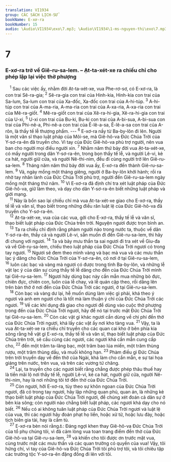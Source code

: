 ```yaml
---
translation: VI1934
group: CÁC SÁCH LỊCH-SỬ
bookName: E-xơ-ra 
bookNumber: 15
audio: \Audio\VI1934\exo\7.mp3; \Audio\VI1934\1-ms-nguyen-thi\exo\7.mp3
---
```


<div class="title"><h1>7</h1><h3>E-xơ-ra trở về Giê-ru-sa-lem. – Ạt-ta-xét-xe ra chiếu chỉ cho phép lập lại việc thờ phượng</h3></div>
<span class="verse exo_7_1"> <sup>1</sup> Sau các việc ấy, nhằm đời Ạt-ta-xét-xe, vua Phe-rơ-sơ, có E-xơ-ra, là con trai Sê-ra-gia; </span>
<span class="verse exo_7_2"><sup>2</sup> Sê-ra-gia con trai của Hinh-kia, Hinh-kia con trai của Sa-lum, Sa-lum con trai của Xa-đốc, Xa-đốc con trai của A-hi-túp. </span>
<span class="verse exo_7_3"><sup>3</sup> A-hi-túp con trai của A-ma-ria, A-ma-ria con trai của A-xa-ria, A-xa-ria con trai của Mê-ra-giốt. </span>
<span class="verse exo_7_4"><sup>4</sup> Mê-ra-giốt con trai của Xê-ra-hi-gia, Xê-ra-hi-gia con trai của U-xi, </span>
<span class="verse exo_7_5"><sup>5</sup> U-xi con trai của Bu-ki, Bu-ki con trai của A-bi-sua, A-bi-sua con trai của Phi-nê-a, Phi-nê-a con trai của Ê-lê-a-sa, Ê-lê-a-sa con trai của A-rôn, là thầy tế lễ thượng phẩm. --- </span>
<span class="verse exo_7_6"><sup>6</sup> E-xơ-ra nầy từ Ba-by-lôn đi lên. Người là một văn sĩ thạo luật pháp của Môi-se, mà Giê-hô-va Đức Chúa Trời của Y-sơ-ra-ên đã truyền cho. Vì tay của Đức Giê-hô-va phù trợ người, nên vua ban cho người mọi điều người xin. </span>
<span class="verse exo_7_7"><sup>7</sup> Nhằm năm thứ bảy đời vua Ạt-ta-xét-xe, có mấy người trong dân Y-sơ-ra-ên, trong bọn thầy tế lễ, và người Lê-vi, kẻ ca hát, người giữ cửa, và người Nê-thi-nim, đều đi cùng người trở lên Giê-ru-sa-lem. </span>
<span class="verse exo_7_8"><sup>8</sup> Tháng năm năm thứ bảy đời vua ấy, E-xơ-ra đến thành Giê-ru-sa-lem. </span>
<span class="verse exo_7_9"><sup>9</sup> Vả, ngày mồng một tháng giêng, người ở Ba-by-lôn khởi hành; rồi ra nhờ tay nhân lành của Đức Chúa Trời phù trợ, người đến Giê-ru-sa-lem ngày mồng một tháng thứ năm. </span>
<span class="verse exo_7_10"><sup>10</sup> Vì E-xơ-ra đã định chí tra xét luật pháp của Đức Giê-hô-va, giữ làm theo, và dạy cho dân Y-sơ-ra-ên biết những luật pháp và giới mạng. <br/></span>
<span class="verse exo_7_11"> <sup>11</sup> Này là bổn sao lại chiếu chỉ mà vua Ạt-ta-xét-xe giao cho E-xơ-ra, thầy tế lễ và văn sĩ, thạo biết trong những điều răn luật lệ của Đức Giê-hô-va đã truyền cho Y-sơ-ra-ên. <br/></span>
<span class="verse exo_7_12"> <sup>12</sup> Ạt-ta-xét-xe, vua của các vua, gởi cho E-xơ-ra, thầy tế lễ và văn sĩ, thạo biết luật pháp của Đức Chúa trên trời. Nguyện ngươi được trọn bình an. <br/></span>
<span class="verse exo_7_13"> <sup>13</sup> Ta ra chiếu chỉ định rằng phàm người nào trong nước ta, thuộc về dân Y-sơ-ra-ên, thầy cả và người Lê-vi, sẵn muốn đi đến Giê-ru-sa-lem, thì hãy đi chung với ngươi. </span>
<span class="verse exo_7_14"><sup>14</sup> Ta và bảy mưu thần ta sai ngươi đi tra xét về Giu-đa và về Giê-ru-sa-lem, chiếu theo luật pháp của Đức Chúa Trời ngươi có trong tay ngươi. </span>
<span class="verse exo_7_15"><sup>15</sup> Ngươi sẽ đem theo mình vàng và bạc mà vua và các mưu thần lạc ý dâng cho Đức Chúa Trời của Y-sơ-ra-ên, có nơi ở tại Giê-ru-sa-lem, </span>
<span class="verse exo_7_16"><sup>16</sup> luôn các bạc và vàng mà ngươi có được trong tỉnh Ba-by-lôn, và những lễ vật lạc ý của dân sự cùng thầy tế lễ dâng cho đền của Đức Chúa Trời mình tại Giê-ru-sa-lem. </span>
<span class="verse exo_7_17"><sup>17</sup> Ngươi hãy dùng bạc này cần mẫn mua những bò đực, chiên đực, chiên con, luôn của lễ chay, và lễ quán cặp theo, rồi dâng lên trên bàn thờ ở nơi đền của Đức Chúa Trời các ngươi, ở tại Giê-ru-sa-lem. <br/></span>
<span class="verse exo_7_18"> <sup>18</sup> Còn bạc và vàng dư lại, hễ muốn dùng làm việc gì phải, khá theo ý ngươi và anh em ngươi cho là tốt mà làm thuận ý chỉ của Đức Chúa Trời các ngươi. </span>
<span class="verse exo_7_19"><sup>19</sup> Về các khí dụng đã giao cho ngươi để dùng vào cuộc thờ phượng trong đền của Đức Chúa Trời ngươi, hãy để nó tại trước mặt Đức Chúa Trời tại Giê-ru-sa-lem. </span>
<span class="verse exo_7_20"><sup>20</sup> Còn các vật gì khác ngươi cần dùng về chi phí đền thờ của Đức Chúa Trời ngươi, khá lấy các vật ấy nơi kho tàng vua. </span>
<span class="verse exo_7_21"><sup>21</sup> Vậy, ta là vua Ạt-ta-xét-xe ra chiếu chỉ truyền cho các quan cai kho ở bên phía kia sông rằng hễ vật gì E-xơ-ra, thầy tế lễ và văn sĩ, thạo biết luật pháp của Đức Chúa trên trời, sẽ cầu cùng các ngươi, các ngươi khá cần mẫn cung cấp cho, </span>
<span class="verse exo_7_22"><sup>22</sup> đến một trăm ta-lâng bạc, một trăm bao lúa miến, một trăm thùng rượu, một trăm thùng dầu, và muối không hạn. </span>
<span class="verse exo_7_23"><sup>23</sup> Phàm điều gì Đức Chúa trên trời truyền dạy về đền thờ của Ngài, khá làm cho cần mẫn, e sự tai họa giáng trên nước, trên vua, và trên các vương tử chăng. <br/></span>
<span class="verse exo_7_24"> <sup>24</sup> Lại, ta truyền cho các ngươi biết rằng chẳng được phép thâu thuế hay là tiền mãi lộ nơi thầy tế lễ, người Lê-vi, kẻ ca hát, người giữ cửa, người Nê-thi-nim, hay là nơi những tôi tớ đền thờ của Đức Chúa Trời. <br/></span>
<span class="verse exo_7_25"> <sup>25</sup> Còn ngươi, hỡi E-xơ-ra, tùy theo sự khôn ngoan của Đức Chúa Trời ngươi, đã có trong tay ngươi, hãy lập những quan phủ, quan án, là những kẻ thạo biết luật pháp của Đức Chúa Trời ngươi, để chúng xét đoán cả dân sự ở bên kia sông; còn người nào chẳng biết luật pháp, các ngươi khá dạy cho nó biết. </span>
<span class="verse exo_7_26"><sup>26</sup> Nếu có ai không tuân luật pháp của Đức Chúa Trời ngươi và luật lệ của vua, thì các ngươi hãy đoán phạt họ liền, hoặc xử tử, hoặc lưu đày, hoặc tịch biên gia tài, hay là cầm tù. <br/></span>
<span class="verse exo_7_27"> <sup>27</sup> E-xơ-ra bèn nói rằng<a data-toggle="tooltip" data-placement="bottom" title="Câu nầy: E-xơ-ra bèn nói rằng, không có trong nguyên bổn">⚓</a>: Đáng ngợi khen thay Giê-hô-va Đức Chúa Trời của tổ phụ chúng tôi, vì đã cảm lòng vua toan trang điểm đền thờ của Đức Giê-hô-va tại Giê-ru-sa-lem, </span>
<span class="verse exo_7_28"><sup>28</sup> và khiến cho tôi được ơn trước mặt vua, cùng trước mặt các mưu thần và các quan trưởng có quyền của vua! Vậy, tôi hứng chí, vì tay của Giê-hô-va Đức Chúa Trời tôi phù trợ tôi, và tôi chiêu tập các trưởng tộc Y-sơ-ra-ên đặng đồng đi lên với tôi. <br/></span>
